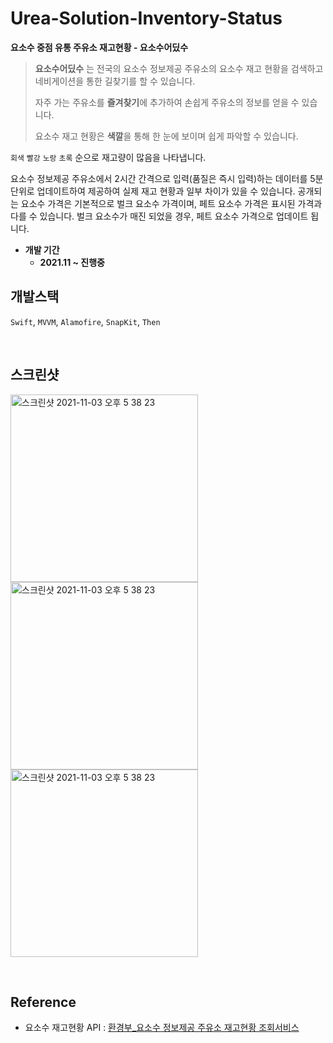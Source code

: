 # Urea-Solution-Inventory-Status

**요소수 중점 유통 주유소 재고현황 - 요소수어딨수**

>**요소수어딨수** 는 전국의 요소수 정보제공 주유소의 요소수 재고 현황을 검색하고 네비게이션을 통한 길찾기를 할 수 있습니다.
>
>자주 가는 주유소를 **즐겨찾기**에 추가하여 손쉽게 주유소의 정보를 얻을 수 있습니다.
>
>요소수 재고 현황은 **색깔**을 통해 한 눈에 보이며 쉽게 파악할 수 있습니다.

`회색` `빨강` `노랑` `초록` 순으로 재고량이 많음을 나타냅니다.

요소수 정보제공 주유소에서 2시간 간격으로 입력(품질은 즉시 입력)하는 데이터를 5분 단위로 업데이트하여 제공하여 실제 재고 현황과 일부 차이가 있을 수 있습니다.
공개되는 요소수 가격은 기본적으로 벌크 요소수 가격이며, 페트 요소수 가격은 표시된 가격과 다를 수 있습니다.
벌크 요소수가 매진 되었을 경우, 페트 요소수 가격으로 업데이트 됩니다.


* **개발 기간**
    + **2021.11 ~ 진행중**


## 개발스택
`Swift`, `MVVM`, `Alamofire`, `SnapKit`, `Then`

<br />

## 스크린샷

<img width="300" alt="스크린샷 2021-11-03 오후 5 38 23" src="https://user-images.githubusercontent.com/69520548/147864499-33d468f2-596d-4f40-8e0f-929d0ca8200e.png"><img width="300" alt="스크린샷 2021-11-03 오후 5 38 23" src="https://user-images.githubusercontent.com/69520548/147864533-65c0761f-997f-456b-b925-a5156745ae8a.png"><img width="300" alt="스크린샷 2021-11-03 오후 5 38 23" src="https://user-images.githubusercontent.com/69520548/147864534-4fb13b20-18b7-4f39-a56d-b2fb6860a103.png">

<br />

## Reference
* 요소수 재고현황 API : [환경부_요소수 정보제공 주유소 재고현황 조회서비스](https://www.data.go.kr/data/15095040/openapi.do)



